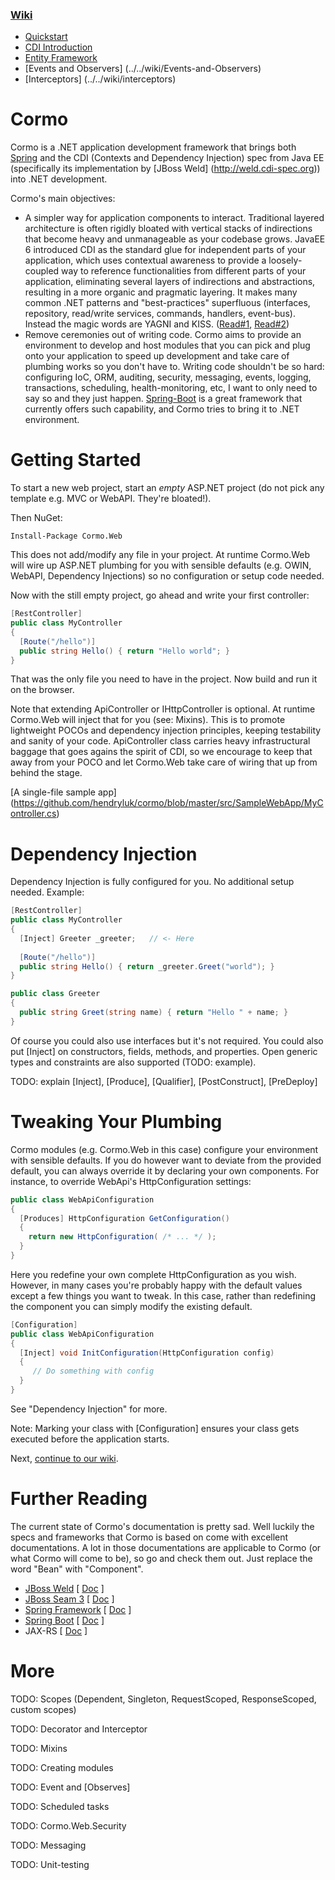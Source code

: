 ### [Wiki](../../wiki)
- [Quickstart](../../wiki/quickstart)
- [CDI Introduction](../../wiki/introduction)
- [Entity Framework](../../wiki/Cormo.Data.EntityFramework)
- [Events and Observers] (../../wiki/Events-and-Observers)
- [Interceptors] (../../wiki/interceptors)

# Cormo
Cormo is a .NET application development framework that brings both [Spring](http://spring.io) and the CDI (Contexts and Dependency Injection) spec from Java EE (specifically its implementation by [JBoss Weld] (http://weld.cdi-spec.org)) into .NET development.

Cormo's main objectives:
* A simpler way for application components to interact. Traditional layered architecture is often rigidly bloated with vertical stacks of indirections that become heavy and unmanageable as your codebase grows. JavaEE 6 introduced CDI as the standard glue for independent parts of your application, which uses contextual awareness to provide a loosely-coupled way to reference functionalities from different parts of your application, eliminating several layers of indirections and abstractions, resulting in a more organic and pragmatic layering. It makes many common .NET patterns and "best-practices" superfluous (interfaces, repository, read/write services, commands, handlers, event-bus). Instead the magic words are YAGNI and KISS. ([Read#1](http://www.oracle.com/au/products/database/o11java-195110.html), [Read#2](http://antoniogoncalves.org/2013/10/29/several-architectural-styles-with-java-ee-7/))
* Remove ceremonies out of writing code. Cormo aims to provide an environment to develop and host modules that you can pick and plug onto your application to speed up development and take care of plumbing works so you don't have to. Writing code shouldn't be so hard: configuring IoC, ORM, auditing, security, messaging, events, logging, transactions, scheduling, health-monitoring, etc, I want to only need to say so and they just happen. [Spring-Boot](http://projects.spring.io/spring-boot/) is a great framework that currently offers such capability, and Cormo tries to bring it to .NET environment.

# Getting Started
To start a new web project, start an *empty* ASP.NET project (do not pick any template e.g. MVC or WebAPI. They're bloated!).

Then NuGet:
```
Install-Package Cormo.Web
```
This does not add/modify any file in your project. At runtime Cormo.Web will wire up ASP.NET plumbing for you with sensible defaults (e.g. OWIN, WebAPI, Dependency Injections) so no configuration or setup code needed.

Now with the still empty project, go ahead and write your first controller:
```csharp
[RestController]
public class MyController
{
  [Route("/hello")]
  public string Hello() { return "Hello world"; }  
}
```
That was the only file you need to have in the project. Now build and run it on the browser.

Note that extending ApiController or IHttpController is optional. At runtime Cormo.Web will inject that for you (see: Mixins). This is to promote lightweight POCOs and dependency injection principles, keeping testability and sanity of your code. ApiController class carries heavy infrastructural baggage that goes agains the spirit of CDI, so we encourage to keep that away from your POCO and let Cormo.Web take care of wiring that up from behind the stage.

[A single-file sample app] (https://github.com/hendryluk/cormo/blob/master/src/SampleWebApp/MyController.cs)

# Dependency Injection
Dependency Injection is fully configured for you. No additional setup needed.
Example:
```csharp
[RestController]
public class MyController
{
  [Inject] Greeter _greeter;   // <- Here
  
  [Route("/hello")]
  public string Hello() { return _greeter.Greet("world"); }  
}

public class Greeter
{
  public string Greet(string name) { return "Hello " + name; }
}
```
Of course you could also use interfaces but it's not required. You could also put [Inject] on constructors, fields, methods, and properties. Open generic types and constraints are also supported (TODO: example).

TODO: explain [Inject], [Produce], [Qualifier], [PostConstruct], [PreDeploy]

# Tweaking Your Plumbing
Cormo modules (e.g. Cormo.Web in this case) configure your environment with sensible defaults. If you do however want to deviate from the provided default, you can always override it by declaring your own components. For instance, to override WebApi's HttpConfiguration settings:
```csharp
public class WebApiConfiguration
{
  [Produces] HttpConfiguration GetConfiguration()
  {
    return new HttpConfiguration( /* ... */ );
  }
}
```
Here you redefine your own complete HttpConfiguration as you wish. However, in many cases you're probably happy with the default values except a few things you want to tweak. In this case, rather than redefining the component you can simply modify the existing default.
```csharp
[Configuration]
public class WebApiConfiguration
{
  [Inject] void InitConfiguration(HttpConfiguration config)
  {
     // Do something with config
  }
}
```
See "Dependency Injection" for more.

Note: Marking your class with [Configuration] ensures your class gets executed before the application starts.

Next, [continue to our wiki](../../wiki).

# Further Reading
The current state of Cormo's documentation is pretty sad. Well luckily the specs and frameworks that Cormo is based on come with excellent documentations. A lot in those documentations are applicable to Cormo (or what Cormo will come to be), so go and check them out. Just replace the word "Bean" with "Component".
* [JBoss Weld](http://weld.cdi-spec.org)  [ [Doc](https://docs.jboss.org/weld/reference/latest/en-US/html/) ]
* [JBoss Seam 3](http://seamframework.org/Seam3/Home.html)  [ [Doc](https://docs.jboss.org/seam/latest/reference/html/) ]
* [Spring Framework](http://projects.spring.io/spring-framework/)  [ [Doc](http://docs.spring.io/spring/docs/4.2.0.BUILD-SNAPSHOT/spring-framework-reference/html/) ]
* [Spring Boot](http://projects.spring.io/spring-boot/)  [ [Doc](http://docs.spring.io/spring-boot/docs/1.2.2.BUILD-SNAPSHOT/reference/html/) ]
* JAX-RS  [ [Doc](http://docs.jboss.org/resteasy/docs/3.0.6.Final/userguide/html/) ]

# More

TODO: Scopes (Dependent, Singleton, RequestScoped, ResponseScoped, custom scopes)

TODO: Decorator and Interceptor

TODO: Mixins

TODO: Creating modules

TODO: Event<T> and [Observes]

TODO: Scheduled tasks

TODO: Cormo.Web.Security

TODO: Messaging

TODO: Unit-testing
